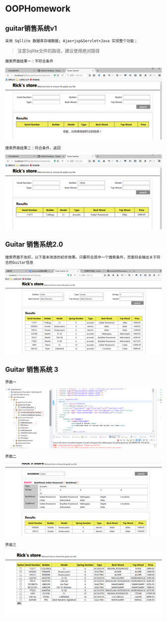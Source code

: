 # OOPHomework
## guitar销售系统v1
    采用 Sqllite 数据库存储数据; Ajax+jsp&Servlet+Java 实现整个功能；
> 注意Sqllite文件的路径，建议使用绝对路径


    搜索界面结果一：不符合条件
![guitar销售系统v1 搜索结果一](https://github.com/leoorpio/OOPHomework/blob/master/GuitarSearch/img/result_01.png "result01")

    搜索界面结果二：符合条件，返回
![guitar销售系统v1 搜索结果二](https://github.com/leoorpio/OOPHomework/blob/master/GuitarSearch/img/result_02.png "result02")




## Guitar 销售系统2.0
    搜索界面不友好，以下是未改进的初步效果。只要符合其中一个搜索条件，页面将会输出关于符合的Guitar信息
![guitar销售系统2.0 搜索界面效果](https://github.com/leoorpio/OOPHomework/blob/master/GuitarSearch2/img/result_03.png "result03")

## Guitar 销售系统 3
    界面一
![guitar销售系统2.0 后台代码](https://github.com/leoorpio/OOPHomework/blob/master/GuitarSearch3/img/result_05.png "result05")

    界面二
![guitar销售系统2.0 搜索界面效果](https://github.com/leoorpio/OOPHomework/blob/master/GuitarSearch3/img/result_06.png "result05")

    界面三
![guitar销售系统2.0 删除界面效果](https://github.com/leoorpio/OOPHomework/blob/master/GuitarSearch3/img/result_07.png "result05")
